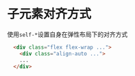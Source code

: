 # 子元素对齐方式

使用`self-*`设置自身在弹性布局下的对齐方式

 <script setup>
   const arrayAlignSelf = [
     'self-auto',
     'self-start',
     'self-end',
     'self-center',
     'self-stretch',
     'self-baseline',
   ]
 </script>

 <Example>
   <template v-for="item in arrayAlignSelf">
     <div class="flex flex-wrap gap-3 mt-3 h-96" >
       <div v-for="index in 10" :class="item" class="bg-primary w-24 h-16">
         <div class="mt-5 text-canvas text-center">{{index}}</div>
       </div>
     </div>
     <div class="text-center">{{item}}</div>
   </template>
 </Example>

 ```html
   <div class="flex flex-wrap ...">
     <div class="align-auto ...">
     ...
   </div>
 ```
